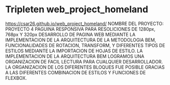 # Tripleten web_project_homeland
https://csar26.github.io/web_project_homeland/
NOMBRE DEL PROYECTO: PROYECTO 4
PAGUINA RESPONSIVA PARA RESOLICIONES DE 1280px, 768px Y 320px
DESARROLLO DE PAGINA WEB MEDIANTE LA IMPLEMENTACION DE LA ARQUITECTURA DE LA METODOLOGIA BEM, FUNCIONALIDADES DE ROTACION, TRANSFORM, Y DIFERENTES TIPOS DE ESTILOS MEDIANTE LA IMPORTACION DE HOJAS DE ESTILO.
LA IMPLEMENTACION DE LA ARQUITECTURA BEM LOGRAMOS UNA ORGANIZACION DE FACIL LECTURA PARA CUALQUIER DESARROLLADOR. 
LA ORGANIZACION DE LOS DIFERENTES BLOQUES FUE POSIBLE GRACIAS A LAS DIFERENTES COMBINACION DE ESTILOS Y FUNCIONES DE FLEXBOX.

